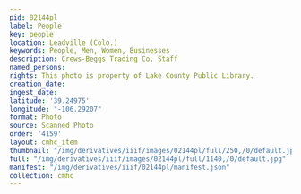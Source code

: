 ```yaml
---
pid: 02144pl
label: People
key: people
location: Leadville (Colo.)
keywords: People, Men, Women, Businesses
description: Crews-Beggs Trading Co. Staff
named_persons: 
rights: This photo is property of Lake County Public Library.
creation_date: 
ingest_date: 
latitude: '39.24975'
longitude: "-106.29207"
format: Photo
source: Scanned Photo
order: '4159'
layout: cmhc_item
thumbnail: "/img/derivatives/iiif/images/02144pl/full/250,/0/default.jpg"
full: "/img/derivatives/iiif/images/02144pl/full/1140,/0/default.jpg"
manifest: "/img/derivatives/iiif/02144pl/manifest.json"
collection: cmhc
---
```

